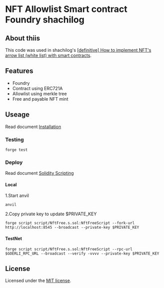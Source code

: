 # NFT Allowlist Smart contract Foundry shachilog

## About thiis

This code was used in shachilog's [[definitive] How to implement NFT's arrow list (white list) with smart contracts](https://www.shachilog.xyz/blog/nft-allowlist-smart-contract).

## Features

- Foundry
- Contract using ERC721A
- Allowlist using merkle tree
- Free and payable NFT mint

## Useage

Read document [Installation](https://book.getfoundry.sh/getting-started/installation)

### Testing

```
forge test
```

### Deploy

Read document [Solidity Scripting](https://book.getfoundry.sh/tutorials/solidity-scripting?highlight=deploy#solidity-scripting)

#### Local

1.Start anvil

```
anvil
```

2.Copy private key to update $PRIVATE_KEY

```
forge script script/NftFree.s.sol:NftFreeScript --fork-url http://localhost:8545 --broadcast --private-key $PRIVATE_KEY
```

#### TestNet

```
forge script script/NftFree.s.sol:NftFreeScript --rpc-url $GOERLI_RPC_URL --broadcast --verify -vvvv --private-key $PRIVATE_KEY
```

## License

Licensed under the [MIT license](https://github.com/ryuji-orca/nft-allowlist-merkle-tree-foundry/LICENSE.md).
